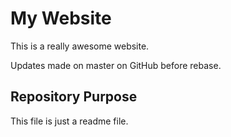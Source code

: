 # My Website

This is a really awesome website.

Updates made on master on GitHub before rebase.

## Repository Purpose

This file is just a readme file.
